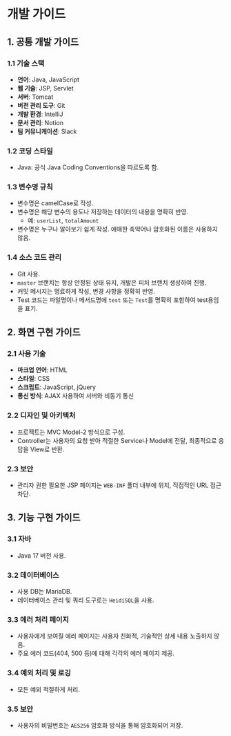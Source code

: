 # 개발 가이드

## 1. 공통 개발 가이드

### 1.1 기술 스택
- **언어**: Java, JavaScript
- **웹 기술**: JSP, Servlet
- **서버**: Tomcat
- **버전 관리 도구**: Git
- **개발 환경**: IntelliJ
- **문서 관리**: Notion
- **팀 커뮤니케이션**: Slack

### 1.2 코딩 스타일
- Java: 공식 Java Coding Conventions을 따르도록 함.

### 1.3 변수명 규칙
- 변수명은 camelCase로 작성.
- 변수명은 해당 변수의 용도나 저장하는 데이터의 내용을 명확히 반영.
  - 예: `userList`, `totalAmount`
- 변수명은 누구나 알아보기 쉽게 작성. 애매한 축약어나 암호화된 이름은 사용하지 않음.

### 1.4 소스 코드 관리
- Git 사용.
- `master` 브랜치는 항상 안정된 상태 유지, 개발은 피처 브랜치 생성하여 진행.
- 커밋 메시지는 명료하게 작성, 변경 사항을 정확히 반영.
- Test 코드는 파일명이나 메서드명에 `test` 또는 `Test`를 명확히 포함하여 test용임을 표기.

## 2. 화면 구현 가이드

### 2.1 사용 기술
- **마크업 언어**: HTML
- **스타일**: CSS
- **스크립트**: JavaScript, jQuery
- **통신 방식**: AJAX 사용하여 서버와 비동기 통신

### 2.2 디자인 및 아키텍처
- 프로젝트는 MVC Model-2 방식으로 구성.
- Controller는 사용자의 요청 받아 적절한 Service나 Model에 전달, 최종적으로 응답을 View로 반환.

### 2.3 보안
- 관리자 권한 필요한 JSP 페이지는 `WEB-INF` 폴더 내부에 위치, 직접적인 URL 접근 차단.

## 3. 기능 구현 가이드

### 3.1 자바
- Java 17 버전 사용.

### 3.2 데이터베이스
- 사용 DB는 MariaDB.
- 데이터베이스 관리 및 쿼리 도구로는 `HeidiSQL`을 사용.

### 3.3 에러 처리 페이지
- 사용자에게 보여질 에러 페이지는 사용자 친화적, 기술적인 상세 내용 노출하지 않음.
- 주요 에러 코드(404, 500 등)에 대해 각각의 에러 페이지 제공.

### 3.4 예외 처리 및 로깅
- 모든 예외 적절하게 처리.

### 3.5 보안
- 사용자의 비밀번호는 `AES256` 암호화 방식을 통해 암호화되어 저장.